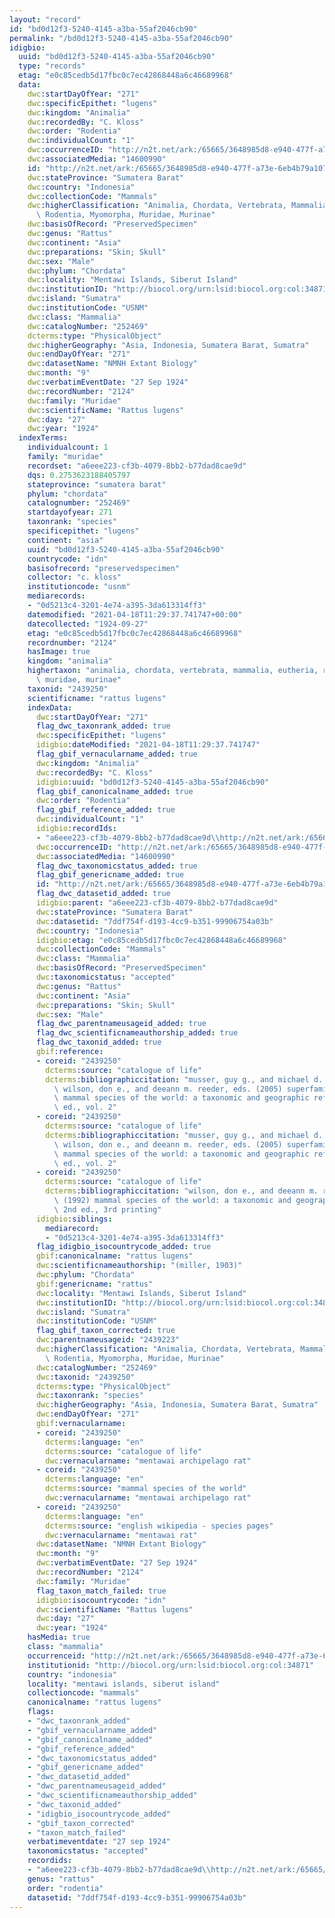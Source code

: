 ```yaml
---
layout: "record"
id: "bd0d12f3-5240-4145-a3ba-55af2046cb90"
permalink: "/bd0d12f3-5240-4145-a3ba-55af2046cb90"
idigbio:
  uuid: "bd0d12f3-5240-4145-a3ba-55af2046cb90"
  type: "records"
  etag: "e0c85cedb5d17fbc0c7ec42868448a6c46689968"
  data:
    dwc:startDayOfYear: "271"
    dwc:specificEpithet: "lugens"
    dwc:kingdom: "Animalia"
    dwc:recordedBy: "C. Kloss"
    dwc:order: "Rodentia"
    dwc:individualCount: "1"
    dwc:occurrenceID: "http://n2t.net/ark:/65665/3648985d8-e940-477f-a73e-6eb4b79a107e"
    dwc:associatedMedia: "14600990"
    id: "http://n2t.net/ark:/65665/3648985d8-e940-477f-a73e-6eb4b79a107e"
    dwc:stateProvince: "Sumatera Barat"
    dwc:country: "Indonesia"
    dwc:collectionCode: "Mammals"
    dwc:higherClassification: "Animalia, Chordata, Vertebrata, Mammalia, Eutheria,\
      \ Rodentia, Myomorpha, Muridae, Murinae"
    dwc:basisOfRecord: "PreservedSpecimen"
    dwc:genus: "Rattus"
    dwc:continent: "Asia"
    dwc:preparations: "Skin; Skull"
    dwc:sex: "Male"
    dwc:phylum: "Chordata"
    dwc:locality: "Mentawi Islands, Siberut Island"
    dwc:institutionID: "http://biocol.org/urn:lsid:biocol.org:col:34871"
    dwc:island: "Sumatra"
    dwc:institutionCode: "USNM"
    dwc:class: "Mammalia"
    dwc:catalogNumber: "252469"
    dcterms:type: "PhysicalObject"
    dwc:higherGeography: "Asia, Indonesia, Sumatera Barat, Sumatra"
    dwc:endDayOfYear: "271"
    dwc:datasetName: "NMNH Extant Biology"
    dwc:month: "9"
    dwc:verbatimEventDate: "27 Sep 1924"
    dwc:recordNumber: "2124"
    dwc:family: "Muridae"
    dwc:scientificName: "Rattus lugens"
    dwc:day: "27"
    dwc:year: "1924"
  indexTerms:
    individualcount: 1
    family: "muridae"
    recordset: "a6eee223-cf3b-4079-8bb2-b77dad8cae9d"
    dqs: 0.2753623188405797
    stateprovince: "sumatera barat"
    phylum: "chordata"
    catalognumber: "252469"
    startdayofyear: 271
    taxonrank: "species"
    specificepithet: "lugens"
    continent: "asia"
    uuid: "bd0d12f3-5240-4145-a3ba-55af2046cb90"
    countrycode: "idn"
    basisofrecord: "preservedspecimen"
    collector: "c. kloss"
    institutioncode: "usnm"
    mediarecords:
    - "0d5213c4-3201-4e74-a395-3da613314ff3"
    datemodified: "2021-04-18T11:29:37.741747+00:00"
    datecollected: "1924-09-27"
    etag: "e0c85cedb5d17fbc0c7ec42868448a6c46689968"
    recordnumber: "2124"
    hasImage: true
    kingdom: "animalia"
    highertaxon: "animalia, chordata, vertebrata, mammalia, eutheria, rodentia, myomorpha,\
      \ muridae, murinae"
    taxonid: "2439250"
    scientificname: "rattus lugens"
    indexData:
      dwc:startDayOfYear: "271"
      flag_dwc_taxonrank_added: true
      dwc:specificEpithet: "lugens"
      idigbio:dateModified: "2021-04-18T11:29:37.741747"
      flag_gbif_vernacularname_added: true
      dwc:kingdom: "Animalia"
      dwc:recordedBy: "C. Kloss"
      idigbio:uuid: "bd0d12f3-5240-4145-a3ba-55af2046cb90"
      flag_gbif_canonicalname_added: true
      dwc:order: "Rodentia"
      flag_gbif_reference_added: true
      dwc:individualCount: "1"
      idigbio:recordIds:
      - "a6eee223-cf3b-4079-8bb2-b77dad8cae9d\\http://n2t.net/ark:/65665/3648985d8-e940-477f-a73e-6eb4b79a107e"
      dwc:occurrenceID: "http://n2t.net/ark:/65665/3648985d8-e940-477f-a73e-6eb4b79a107e"
      dwc:associatedMedia: "14600990"
      flag_dwc_taxonomicstatus_added: true
      flag_gbif_genericname_added: true
      id: "http://n2t.net/ark:/65665/3648985d8-e940-477f-a73e-6eb4b79a107e"
      flag_dwc_datasetid_added: true
      idigbio:parent: "a6eee223-cf3b-4079-8bb2-b77dad8cae9d"
      dwc:stateProvince: "Sumatera Barat"
      dwc:datasetid: "7ddf754f-d193-4cc9-b351-99906754a03b"
      dwc:country: "Indonesia"
      idigbio:etag: "e0c85cedb5d17fbc0c7ec42868448a6c46689968"
      dwc:collectionCode: "Mammals"
      dwc:class: "Mammalia"
      dwc:basisOfRecord: "PreservedSpecimen"
      dwc:taxonomicstatus: "accepted"
      dwc:genus: "Rattus"
      dwc:continent: "Asia"
      dwc:preparations: "Skin; Skull"
      dwc:sex: "Male"
      flag_dwc_parentnameusageid_added: true
      flag_dwc_scientificnameauthorship_added: true
      flag_dwc_taxonid_added: true
      gbif:reference:
      - coreid: "2439250"
        dcterms:source: "catalogue of life"
        dcterms:bibliographiccitation: "musser, guy g., and michael d. carleton /\
          \ wilson, don e., and deeann m. reeder, eds. (2005) superfamily muroidea:\
          \ mammal species of the world: a taxonomic and geographic reference, 3rd\
          \ ed., vol. 2"
      - coreid: "2439250"
        dcterms:source: "catalogue of life"
        dcterms:bibliographiccitation: "musser, guy g., and michael d. carleton /\
          \ wilson, don e., and deeann m. reeder, eds. (2005) superfamily muroidea:\
          \ mammal species of the world: a taxonomic and geographic reference, 3rd\
          \ ed., vol. 2"
      - coreid: "2439250"
        dcterms:source: "catalogue of life"
        dcterms:bibliographiccitation: "wilson, don e., and deeann m. reeder, eds.\
          \ (1992) mammal species of the world: a taxonomic and geographic reference,\
          \ 2nd ed., 3rd printing"
      idigbio:siblings:
        mediarecord:
        - "0d5213c4-3201-4e74-a395-3da613314ff3"
      flag_idigbio_isocountrycode_added: true
      gbif:canonicalname: "rattus lugens"
      dwc:scientificnameauthorship: "(miller, 1903)"
      dwc:phylum: "Chordata"
      gbif:genericname: "rattus"
      dwc:locality: "Mentawi Islands, Siberut Island"
      dwc:institutionID: "http://biocol.org/urn:lsid:biocol.org:col:34871"
      dwc:island: "Sumatra"
      dwc:institutionCode: "USNM"
      flag_gbif_taxon_corrected: true
      dwc:parentnameusageid: "2439223"
      dwc:higherClassification: "Animalia, Chordata, Vertebrata, Mammalia, Eutheria,\
        \ Rodentia, Myomorpha, Muridae, Murinae"
      dwc:catalogNumber: "252469"
      dwc:taxonid: "2439250"
      dcterms:type: "PhysicalObject"
      dwc:taxonrank: "species"
      dwc:higherGeography: "Asia, Indonesia, Sumatera Barat, Sumatra"
      dwc:endDayOfYear: "271"
      gbif:vernacularname:
      - coreid: "2439250"
        dcterms:language: "en"
        dcterms:source: "catalogue of life"
        dwc:vernacularname: "mentawai archipelago rat"
      - coreid: "2439250"
        dcterms:language: "en"
        dcterms:source: "mammal species of the world"
        dwc:vernacularname: "mentawai archipelago rat"
      - coreid: "2439250"
        dcterms:language: "en"
        dcterms:source: "english wikipedia - species pages"
        dwc:vernacularname: "mentawai rat"
      dwc:datasetName: "NMNH Extant Biology"
      dwc:month: "9"
      dwc:verbatimEventDate: "27 Sep 1924"
      dwc:recordNumber: "2124"
      dwc:family: "Muridae"
      flag_taxon_match_failed: true
      idigbio:isocountrycode: "idn"
      dwc:scientificName: "Rattus lugens"
      dwc:day: "27"
      dwc:year: "1924"
    hasMedia: true
    class: "mammalia"
    occurrenceid: "http://n2t.net/ark:/65665/3648985d8-e940-477f-a73e-6eb4b79a107e"
    institutionid: "http://biocol.org/urn:lsid:biocol.org:col:34871"
    country: "indonesia"
    locality: "mentawi islands, siberut island"
    collectioncode: "mammals"
    canonicalname: "rattus lugens"
    flags:
    - "dwc_taxonrank_added"
    - "gbif_vernacularname_added"
    - "gbif_canonicalname_added"
    - "gbif_reference_added"
    - "dwc_taxonomicstatus_added"
    - "gbif_genericname_added"
    - "dwc_datasetid_added"
    - "dwc_parentnameusageid_added"
    - "dwc_scientificnameauthorship_added"
    - "dwc_taxonid_added"
    - "idigbio_isocountrycode_added"
    - "gbif_taxon_corrected"
    - "taxon_match_failed"
    verbatimeventdate: "27 sep 1924"
    taxonomicstatus: "accepted"
    recordids:
    - "a6eee223-cf3b-4079-8bb2-b77dad8cae9d\\http://n2t.net/ark:/65665/3648985d8-e940-477f-a73e-6eb4b79a107e"
    genus: "rattus"
    order: "rodentia"
    datasetid: "7ddf754f-d193-4cc9-b351-99906754a03b"
---
```

